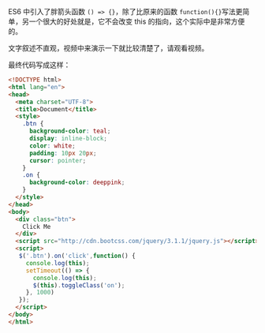 ES6 中引入了胖箭头函数 `() => {}`，除了比原来的函数 `function(){}`写法更简单，另一个很大的好处就是，它不会改变 this 的指向，这个实际中是非常方便的。


文字叙述不直观，视频中来演示一下就比较清楚了，请观看视频。


最终代码写成这样：

```html
<!DOCTYPE html>
<html lang="en">
<head>
  <meta charset="UTF-8">
  <title>Document</title>
  <style>
    .btn {
      background-color: teal;
      display: inline-block;
      color: white;
      padding: 10px 20px;
      cursor: pointer;
    }
    .on {
      background-color: deeppink;
    }
  </style>
</head>
<body>
  <div class="btn">
    Click Me
  </div>
  <script src="http://cdn.bootcss.com/jquery/3.1.1/jquery.js"></script>
  <script>
   $('.btn').on('click',function() {
     console.log(this);
     setTimeout(() => {
       console.log(this);
       $(this).toggleClass('on');
     }, 1000)
   });
  </script>
</body>
</html>
```

